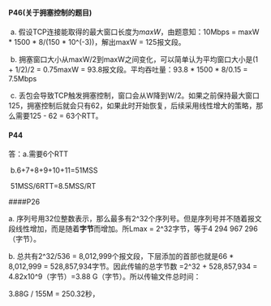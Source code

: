 #### P46(关于拥塞控制的题目)



​	a. 假设TCP连接能取得的最大窗口长度为*maxW*，由题意知：10Mbps = maxW * 1500 * 8/(150 * 10^(-3))，解出maxW = 125报文段。

​	b. 拥塞窗口大小从maxW/2到maxW之间变化，可以简单认为平均窗口大小是(1 + 1/2)/2   = 0.75maxW = 93.8报文段。平均吞吐量：93.8 * 1500 * 8/0.15 = 7.5Mbps

​	c. 丢包会导致TCP触发拥塞控制，窗口会从W降到W/2。如果之前保持最大窗口125，拥塞控制后就会只有62，如果此时开始恢复，后续采用线性增大的策略，那么需要125 - 62 = 63个RTT。



#### P44

 答：a.需要6个RTT

 ​		b.6+7+8+9+10+11=51MSS

 ​			51MSS/6RTT=8.5MSS/RT



####P26

  a. 序列号用32位整数表示，那么最多有2^32个序列号。但是序列号并不随着报文段线性增加，而是随着**字节**而增加。所Lmax = 2^32字节，等于4 294 967 296（字节）。

  b. 总共有2^32/536 = 8,012,999个报文段，下层添加的首部也就是66 * 8,012,999 = 528,857,934字节。因此传输的总字节数 =2^32 + 528,857,934 = 4.82x10^9（字节）=3.88 G（字节）。所以传输文件总时间：

  3.88G / 155M =  250.32秒，
